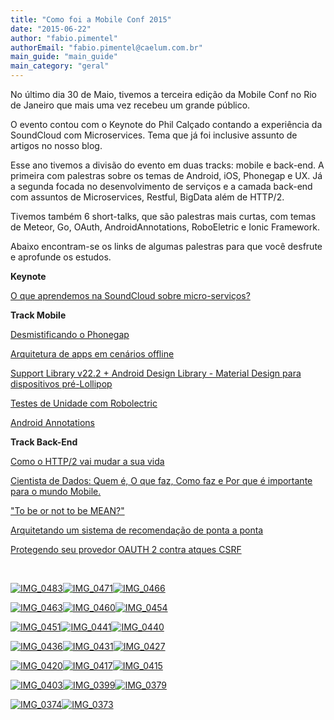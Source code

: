 ```yaml
---
title: "Como foi a Mobile Conf 2015"
date: "2015-06-22"
author: "fabio.pimentel"
authorEmail: "fabio.pimentel@caelum.com.br"
main_guide: "main_guide"
main_category: "geral"
---
```


No último dia 30 de Maio, tivemos a terceira edição da Mobile Conf no Rio de Janeiro que mais uma vez recebeu um grande público.

O evento contou com o Keynote do Phil Calçado contando a experiência da SoundCloud com Microservices. Tema que já foi inclusive assunto de artigos no nosso blog.

Esse ano tivemos a divisão do evento em duas tracks: mobile e back-end. A primeira com palestras sobre os temas de Android, iOS, Phonegap e UX. Já a segunda focada no desenvolvimento de serviços e a camada back-end com assuntos de Microservices, Restful, BigData além de HTTP/2.

Tivemos também 6 short-talks, que são palestras mais curtas, com temas de Meteor, Go, OAuth, AndroidAnnotations, RoboEletric e Ionic Framework.

Abaixo encontram-se os links de algumas palestras para que você desfrute e aprofunde os estudos.

**Keynote**

[O que aprendemos na SoundCloud sobre micro-serviços?](http://www.slideshare.net/pcalcado/no-free-lunch-indeed-three-years-of-microservices-at-soundcloud)

**Track Mobile**

[Desmistificando o Phonegap](http://www.slideshare.net/loianeg/mobileconf-2015-desmistificando-o-phonegap-cordova)

[Arquitetura de apps em cenários offline](https://speakerdeck.com/barbosa/arquitetura-de-apps-em-cenarios-offline)

[Support Library v22.2 + Android Design Library - Material Design para dispositivos pré-Lollipop](https://speakerdeck.com/walmyrcarvalho/support-library-v22-dot-2-plus-android-design-library-material-design-para-dispositivos-pre-lollipop)

[Testes de Unidade com Robolectric](http://www.slideshare.net/stefanteixeira/mobile-conf-2015-testes-de-unidade-com-robolectric)

[Android Annotations](http://www.slideshare.net/RodrigoAmora/android-annotations-48794255)

**Track Back-End**

[Como o HTTP/2 vai mudar a sua vida](http://www.slideshare.net/mobile/caelumdev/como-o-http2-vai-mudar-sua-vida?utm_content=bufferdc9a0&utm_medium=social&utm_source=twitter.com&utm_campaign=buffer)

[Cientista de Dados: Quem é, O que faz, Como faz e Por que é importante para o mundo Mobile.](http://www.slideshare.net/rodsenra/cientista-de-dados)

["To be or not to be MEAN?"](http://pt.slideshare.net/flaviohalmeida/flvio-almeida-mean-stack-to-be-or-not-to-be-mean)

[Arquitetando um sistema de recomendação de ponta a ponta](http://www.slideshare.net/timotta/recomendao-na-globocom)

[Protegendo seu provedor OAUTH 2 contra atques CSRF](http://www.slideshare.net/leonardobcordeiro/csrf-e-oauth2)

 

[![IMG_0483](https://blog.caelum.com.br/wp-content/uploads/2016/06/IMG_0483-150x150.jpg)![IMG_0471](https://blog.caelum.com.br/wp-content/uploads/2016/06/IMG_0471-150x150.jpg)![IMG_0466](https://blog.caelum.com.br/wp-content/uploads/2016/06/IMG_0466-150x150.jpg)](https://blog.caelum.com.br/wp-content/uploads/2016/06/IMG_0483.jpg)

[![IMG_0463](https://blog.caelum.com.br/wp-content/uploads/2016/06/IMG_0463-150x150.jpg)![IMG_0460](https://blog.caelum.com.br/wp-content/uploads/2016/06/IMG_0460-150x150.jpg)![IMG_0454](https://blog.caelum.com.br/wp-content/uploads/2016/06/IMG_0454-150x150.jpg)](https://blog.caelum.com.br/wp-content/uploads/2016/06/IMG_0463.jpg)

[![IMG_0451](https://blog.caelum.com.br/wp-content/uploads/2016/06/IMG_0451-150x150.jpg)![IMG_0441](https://blog.caelum.com.br/wp-content/uploads/2016/06/IMG_0441-150x150.jpg)![IMG_0440](https://blog.caelum.com.br/wp-content/uploads/2016/06/IMG_0440-150x150.jpg)](https://blog.caelum.com.br/wp-content/uploads/2016/06/IMG_0451.jpg)

[![IMG_0436](https://blog.caelum.com.br/wp-content/uploads/2016/06/IMG_0436-150x150.jpg)![IMG_0431](https://blog.caelum.com.br/wp-content/uploads/2016/06/IMG_0431-150x150.jpg)![IMG_0427](https://blog.caelum.com.br/wp-content/uploads/2016/06/IMG_0427-150x150.jpg)](https://blog.caelum.com.br/wp-content/uploads/2016/06/IMG_0436.jpg)

[![IMG_0420](https://blog.caelum.com.br/wp-content/uploads/2016/06/IMG_0420-150x150.jpg)![IMG_0417](https://blog.caelum.com.br/wp-content/uploads/2016/06/IMG_0417-150x150.jpg)![IMG_0415](https://blog.caelum.com.br/wp-content/uploads/2016/06/IMG_0415-150x150.jpg)](https://blog.caelum.com.br/wp-content/uploads/2016/06/IMG_0420.jpg)

[![IMG_0403](https://blog.caelum.com.br/wp-content/uploads/2016/06/IMG_0403-150x150.jpg)![IMG_0399](https://blog.caelum.com.br/wp-content/uploads/2016/06/IMG_0399-150x150.jpg)![IMG_0379](https://blog.caelum.com.br/wp-content/uploads/2016/06/IMG_0379-150x150.jpg)](https://blog.caelum.com.br/wp-content/uploads/2016/06/IMG_0403.jpg)

[![IMG_0374](https://blog.caelum.com.br/wp-content/uploads/2016/06/IMG_0374-150x150.jpg)![IMG_0373](https://blog.caelum.com.br/wp-content/uploads/2016/06/IMG_0373-150x150.jpg)](https://blog.caelum.com.br/wp-content/uploads/2016/06/IMG_0374.jpg)
